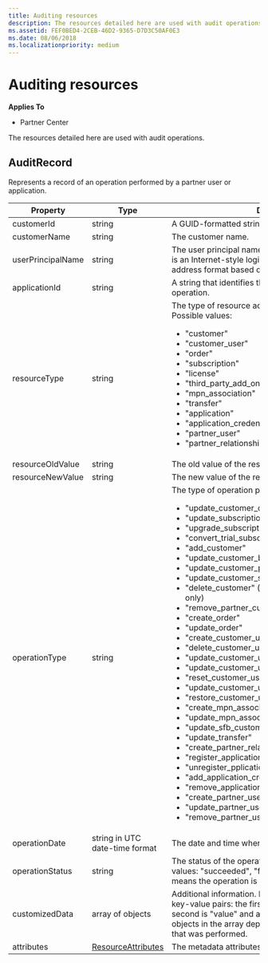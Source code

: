 ```yaml
---
title: Auditing resources
description: The resources detailed here are used with audit operations.
ms.assetid: FEF0BED4-2CEB-46D2-9365-D7D3C50AF0E3
ms.date: 08/06/2018
ms.localizationpriority: medium
---
```


# Auditing resources


**Applies To**

- Partner Center

The resources detailed here are used with audit operations.

## <span id="AuditRecord"/><span id="auditrecord"/><span id="AUDITRECORD"/>AuditRecord


Represents a record of an operation performed by a partner user or
application.

<table>
<colgroup>
<col style="width: 33%" />
<col style="width: 33%" />
<col style="width: 33%" />
</colgroup>
<thead>
<tr class="header">
<th>Property</th>
<th>Type</th>
<th>Description</th>
</tr>
</thead>
<tbody>
<tr class="odd">
<td>customerId</td>
<td>string</td>
<td>A GUID-formatted string that identifies the customer.</td>
</tr>
<tr class="even">
<td>customerName</td>
<td>string</td>
<td>The customer name.</td>
</tr>
<tr class="odd">
<td>userPrincipalName</td>
<td>string</td>
<td>The user principal name or user identifier. Typically, this is an Internet-style login name for a user in an email address format based on Internet standard RFC 822.</td>
</tr>
<tr class="even">
<td>applicationId</td>
<td>string</td>
<td>A string that identifies the application that performed the operation.</td>
</tr>
<tr class="odd">
<td>resourceType</td>
<td>string</td>
<td>The type of resource acted upon by the operation. Possible values: 
<ul>
<li>&quot;customer&quot;</li>
<li>&quot;customer_user&quot;</li>
<li>&quot;order&quot;</li>
<li>&quot;subscription&quot;</li>
<li>&quot;license&quot;</li>
<li>&quot;third_party_add_on&quot;</li>
<li>&quot;mpn_association&quot;</li>
<li>&quot;transfer&quot;</li>
<li>&quot;application&quot;</li>
<li>&quot;application_credential&quot;</li>
<li>&quot;partner_user&quot;</li>
<li>&quot;partner_relationship&quot;</li>
</ul>
</td>
</tr>
<tr class="even">
<td>resourceOldValue</td>
<td>string</td>
<td>The old value of the resource.</td>
</tr>
<tr class="odd">
<td>resourceNewValue</td>
<td>string</td>
<td>The new value of the resource.</td>
</tr>
<tr class="even">
<td>operationType</td>
<td>string</td>
<td>The type of operation performed. Possible values:
<ul>
<li>&quot;update_customer_qualification&quot;</li>
<li>&quot;update_subscription&quot;</li>
<li>&quot;upgrade_subscription&quot;</li>
<li>&quot;convert_trial_subscription&quot;</li>
<li>&quot;add_customer&quot;</li>
<li>&quot;update_customer_billing_profile&quot;</li>
<li>&quot;update_customer_partner_contract_company_name&quot;</li>
<li>&quot;update_customer_spending_budget&quot;</li>
<li>&quot;delete_customer&quot; (sandbox integration accounts only)</li>
<li>&quot;remove_partner_customer_relationship&quot;</li>
<li>&quot;create_order&quot;</li>
<li>&quot;update_order&quot;</li>
<li>&quot;create_customer_user&quot;</li>
<li>&quot;delete_customer_user&quot;</li>
<li>&quot;update_customer_user&quot;</li>
<li>&quot;update_customer_user_licenses&quot;</li>
<li>&quot;reset_customer_user_password&quot;</li>
<li>&quot;update_customer_user_principal_name&quot;</li>
<li>&quot;restore_customer_user&quot;</li>
<li>&quot;create_mpn_association&quot;</li>
<li>&quot;update_mpn_association&quot;</li>
<li>&quot;update_sfb_customer_user_licenses&quot;</li>
<li>&quot;update_transfer&quot;</li>
<li>&quot;create_partner_relationship&quot;</li>
<li>&quot;register_application&quot;</li>
<li>&quot;unregister_pplication&quot;</li>
<li>&quot;add_application_credential&quot;</li>
<li>&quot;remove_application_credential&quot;</li>
<li>&quot;create_partner_user&quot;</li>
<li>&quot;update_partner_user&quot;</li>
<li>&quot;remove_partner_user&quot;</li>
</ul>
</td>
</tr>
<tr class="odd">
<td>operationDate</td>
<td>string in UTC date-time format</td>
<td>The date and time when the operation was performed.</td>
</tr>
<tr class="even">
<td>operationStatus</td>
<td>string</td>
<td>The status of the operation being audited. Possible values: &quot;succeeded&quot;, &quot;failed&quot;, or &quot;progress&quot;, which means the operation is still in progress.</td>
</tr>
<tr class="odd">
<td>customizedData</td>
<td>array of objects</td>
<td>Additional information. Each object contains two JSON key-value pairs: the first is &quot;key&quot; and a string value, the second is &quot;value&quot; and a string value. The number of objects in the array depends on the type of operation that was performed.</td>
</tr>
<tr class="even">
<td>attributes</td>
<td><a href="utilityauditing-resources.md.md#resourceattributes">ResourceAttributes</a></td>
<td>The metadata attributes.</td>
</tr>
</tbody>
</table>

 

 

 




